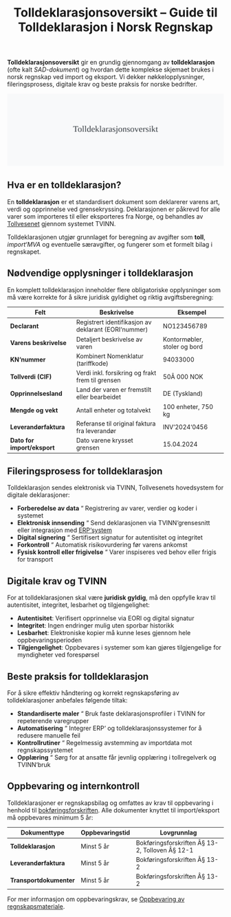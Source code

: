 ﻿---
title: "Tolldeklarasjonsoversikt – Guide til Tolldeklarasjon i Norsk Regnskap"
meta_title: "Tolldeklarasjonsoversikt “ Guide til Tolldeklarasjon i Norsk Regnskap"
meta_description: '**Tolldeklarasjonsoversikt** gir en grundig gjennomgang av **tolldeklarasjon** (ofte kalt *SAD-dokument*) og hvordan dette komplekse skjemaet brukes i norsk reg...'
slug: tolldeklarasjonsoversikt
type: blog
layout: pages/single
---

**Tolldeklarasjonsoversikt** gir en grundig gjennomgang av **tolldeklarasjon** (ofte kalt *SAD-dokument*) og hvordan dette komplekse skjemaet brukes i norsk regnskap ved import og eksport. Vi dekker nøkkelopplysninger, fileringsprosess, digitale krav og beste praksis for norske bedrifter.

![Tolldeklarasjonsoversikt](tolldeklarasjonsoversikt-image.svg)

## Hva er en tolldeklarasjon?

En **tolldeklarasjon** er et standardisert dokument som deklarerer varens art, verdi og opprinnelse ved grensekryssing. Deklarasjonen er påkrevd for alle varer som importeres til eller eksporteres fra Norge, og behandles av [Tollvesenet](/blogs/regnskap/hva-er-toll "Hva er Toll? Toll og Tollbehandling i Norge") gjennom systemet TVINN.

Tolldeklarasjonen utgjør grunnlaget for beregning av avgifter som **toll**, *import‘MVA* og eventuelle særavgifter, og fungerer som et formelt bilag i regnskapet.

## Nødvendige opplysninger i tolldeklarasjon

En komplett tolldeklarasjon inneholder flere obligatoriske opplysninger som må være korrekte for å sikre juridisk gyldighet og riktig avgiftsberegning:

| **Felt**                  | **Beskrivelse**                                     | **Eksempel**                      |
|---------------------------|-----------------------------------------------------|-----------------------------------|
| **Declarant**             | Registrert identifikasjon av deklarant (EORI‘nummer) | NO123456789                       |
| **Varens beskrivelse**    | Detaljert beskrivelse av varen                      | Kontormøbler, stoler og bord      |
| **KN‘nummer**             | Kombinert Nomenklatur (tariffkode)                  | 94033000                          |
| **Tollverdi (CIF)**       | Verdi inkl. forsikring og frakt frem til grensen    | 50Â 000 NOK                        |
| **Opprinnelsesland**      | Land der varen er fremstilt eller bearbeidet         | DE (Tyskland)                     |
| **Mengde og vekt**        | Antall enheter og totalvekt                          | 100 enheter, 750 kg               |
| **Leverandørfaktura**     | Referanse til original faktura fra leverandør       | INV‘2024‘0456                     |
| **Dato for import/eksport**| Dato varene krysset grensen                         | 15.04.2024                        |

## Fileringsprosess for tolldeklarasjon

Tolldeklarasjon sendes elektronisk via TVINN, Tollvesenets hovedsystem for digitale deklarasjoner:

* **Forberedelse av data** “ Registrering av varer, verdier og koder i systemet
* **Elektronisk innsending** “ Send deklarasjonen via TVINN‘grensesnitt eller integrasjon med [ERP‘system](/blogs/regnskap/hva-er-erp-system "Hva er ERP‘system?")
* **Digital signering** “ Sertifisert signatur for autentisitet og integritet
* **Forkontroll** “ Automatisk risikovurdering før varens ankomst
* **Fysisk kontroll eller frigivelse** “ Varer inspiseres ved behov eller frigis for transport

## Digitale krav og TVINN

For at tolldeklarasjonen skal være **juridisk gyldig**, må den oppfylle krav til autentisitet, integritet, lesbarhet og tilgjengelighet:

* **Autentisitet**: Verifisert opprinnelse via EORI og digital signatur
* **Integritet**: Ingen endringer mulig uten sporbar historikk
* **Lesbarhet**: Elektroniske kopier må kunne leses gjennom hele oppbevaringsperioden
* **Tilgjengelighet**: Oppbevares i systemer som kan gjøres tilgjengelige for myndigheter ved forespørsel

## Beste praksis for tolldeklarasjon

For å sikre effektiv håndtering og korrekt regnskapsføring av tolldeklarasjoner anbefales følgende tiltak:

* **Standardiserte maler** “ Bruk faste deklarasjonsprofiler i TVINN for repeterende varegrupper
* **Automatisering** “ Integrer ERP‘ og tolldeklarasjonssystemer for å redusere manuelle feil
* **Kontrollrutiner** “ Regelmessig avstemming av importdata mot regnskapssystemet
* **Opplæring** “ Sørg for at ansatte får jevnlig opplæring i tollregelverk og TVINN‘bruk

## Oppbevaring og internkontroll

Tolldeklarasjoner er regnskapsbilag og omfattes av krav til oppbevaring i henhold til [bokføringsforskriften](/blogs/regnskap/hva-er-bokforingsforskriften "Hva er Bokføringsforskriften?"). Alle dokumenter knyttet til import/eksport må oppbevares minimum 5 år:

| **Dokumenttype**         | **Oppbevaringstid** | **Lovgrunnlag**                               |
|--------------------------|---------------------|------------------------------------------------|
| **Tolldeklarasjon**      | Minst 5 år          | Bokføringsforskriften Â§ 13-2, Tolloven Â§ 12-1  |
| **Leverandørfaktura**    | Minst 5 år          | Bokføringsforskriften Â§ 13-2                  |
| **Transportdokumenter**  | Minst 5 år          | Bokføringsforskriften Â§ 13-2                  |

For mer informasjon om oppbevaringskrav, se [Oppbevaring av regnskapsmateriale](/blogs/regnskap/oppbevaring-av-regnskapsmateriale "Oppbevaring av Regnskapsmateriale - Krav og frister").









